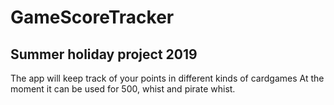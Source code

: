 # GameScoreTracker

## Summer holiday project 2019

The app will keep track of your points in different kinds of cardgames
At the moment it can be used for 500, whist and pirate whist.
